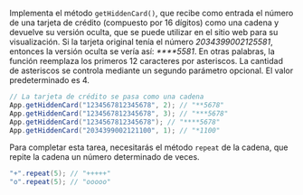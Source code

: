 
Implementa el método `getHiddenCard()`, que recibe como entrada el número de una tarjeta de crédito (compuesto por 16 dígitos) como una cadena y devuelve su versión oculta, que se puede utilizar en el sitio web para su visualización. Si la tarjeta original tenía el número *2034399002125581*, entonces la versión oculta se vería así: *\*\*\*\*5581*. En otras palabras, la función reemplaza los primeros 12 caracteres por asteriscos. La cantidad de asteriscos se controla mediante un segundo parámetro opcional. El valor predeterminado es 4.

```java
// La tarjeta de crédito se pasa como una cadena
App.getHiddenCard("1234567812345678", 2); // "**5678"
App.getHiddenCard("1234567812345678", 3); // "***5678"
App.getHiddenCard("1234567812345678"); // "****5678"
App.getHiddenCard("2034399002121100", 1); // "*1100"
```

Para completar esta tarea, necesitarás el método `repeat` de la cadena, que repite la cadena un número determinado de veces.

```java
"+".repeat(5); // "+++++"
"o".repeat(5); // "ooooo"
```
